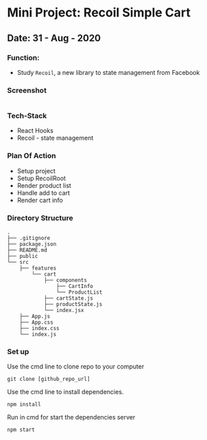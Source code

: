 # Mini Project: Recoil Simple Cart

## Date: 31 - Aug - 2020

### Function:

- Study `Recoil`, a new library to state management from Facebook

### Screenshot

<img src=""/>

### Tech-Stack

- React Hooks
- Recoil - state management

### Plan Of Action

- Setup project
- Setup RecoilRoot
- Render product list
- Handle add to cart
- Render cart info

### Directory Structure

```
.
├── .gitignore
├── package.json
├── README.md
├── public
└── src
    ├── features
        └── cart
            ├── components
                ├── CartInfo
                └── ProductList
            ├── cartState.js
            ├── productState.js
            └── index.jsx
    ├── App.js
    ├── App.css
    ├── index.css
    └── index.js
```

### Set up

Use the cmd line to clone repo to your computer

```
git clone [github_repo_url]
```

Use the cmd line to install dependencies.

```
npm install
```

Run in cmd for start the dependencies server

```
npm start
```
